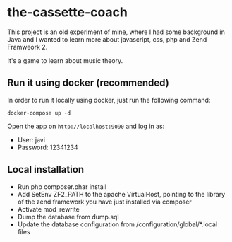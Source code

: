 # the-cassette-coach

This project is an old experiment of mine, where I had some background in Java and I wanted to learn more about javascript, css, php and Zend Framweork 2.

It's a game to learn about music theory.

## Run it using docker (recommended)

In order to run it locally using docker, just run the following command:

```
docker-compose up -d
```

Open the app on `http://localhost:9090` and log in as:

- User: javi
- Password: 12341234

## Local installation

- Run php composer.phar install
- Add SetEnv ZF2_PATH to the apache VirtualHost, pointing to the library of the zend framework you have just installed via composer
- Activate mod_rewrite
- Dump the database from dump.sql
- Update the database configuration from /configuration/global/*.local files

